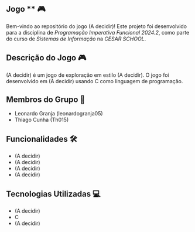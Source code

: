 ## Jogo ** 🎮

Bem-vindo ao repositório do jogo  (A decidir)! Este projeto foi desenvolvido para a disciplina de *Programação Imperativa Funcional 2024.2*, como parte do curso de *Sistemas de Informação* na *CESAR SCHOOL*.

## Descrição do Jogo 🎮

 (A decidir) é um jogo de exploração em estilo (A decidir). O jogo foi desenvolvido em (A decidir) usando C como linguagem de programação.

 ## Membros do Grupo 👥

 - Leonardo Granja (leonardogranja05)
 - Thiago Cunha (Th015)

## Funcionalidades 🛠️

- (A decidir)
- (A decidir)
- (A decidir)
- (A decidir)

## Tecnologias Utilizadas 💻

- (A decidir)
- C
- (A decidir)
